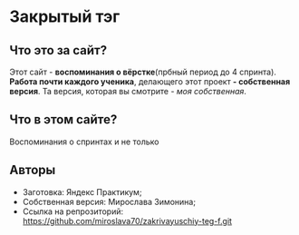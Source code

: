 Закрытый тэг
============

## Что это за сайт?
Этот сайт - **воспоминания о вёрстке**(прбный период до 4 спринта). **Работа почти каждого ученика**, делающего этот проект **- собственная версия**. Та версия, которая вы смотрите - *моя собственная*.

## Что в этом сайте?
Воспоминания о спринтах и не только

## Авторы
* Заготовка: Яндекс Практикум;
* Собственная версия: Мирослава Зимонина;
* Ссылка на репрозиторий: https://github.com/miroslava70/zakrivayuschiy-teg-f.git